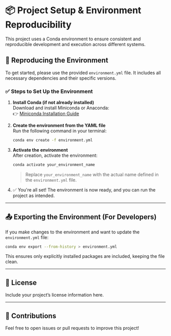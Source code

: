 # 📦 Project Setup & Environment Reproducibility

This project uses a Conda environment to ensure consistent and reproducible development and execution across different systems.

## 🔁 Reproducing the Environment

To get started, please use the provided `environment.yml` file. It includes all necessary dependencies and their specific versions.

### ✅ Steps to Set Up the Environment

1. **Install Conda (if not already installed)**  
   Download and install Miniconda or Anaconda:  
   👉 [Miniconda Installation Guide](https://docs.conda.io/en/latest/miniconda.html)

2. **Create the environment from the YAML file**  
   Run the following command in your terminal:
   ```bash
   conda env create -f environment.yml
   ```

3. **Activate the environment**  
   After creation, activate the environment:
   ```bash
   conda activate your_environment_name
   ```
   > Replace `your_environment_name` with the actual name defined in the `environment.yml` file.

4. ✅ You're all set! The environment is now ready, and you can run the project as intended.

---

## 📤 Exporting the Environment (For Developers)

If you make changes to the environment and want to update the `environment.yml` file:

```bash
conda env export --from-history > environment.yml
```

This ensures only explicitly installed packages are included, keeping the file clean.

---

## 📄 License

Include your project’s license information here.

---

## 🙌 Contributions

Feel free to open issues or pull requests to improve this project!
